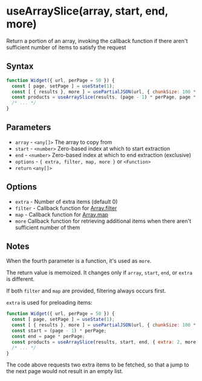 # useArraySlice(array, start, end, more)

Return a portion of an array, invoking the callback function if there aren't sufficient number of 
items to satisfy the request

## Syntax

```js
function Widget({ url, perPage = 50 }) {
  const [ page, setPage ] = useState(1);
  const [ { results }, more ] = usePartialJSON(url, { chunkSize: 100 * 1024, partial: 'results' });
  const products = useArraySlice(results, (page - 1) * perPage, page * perPage, more);
  /* ... */
}
```

## Parameters

* `array` - `<any[]>` The array to copy from
* `start` - `<number>` Zero-based index at which to start extraction
* `end` - `<number>` Zero-based index at which to end extraction (exclusive)
* `options` - `{ extra, filter, map, more }` or `<Function>` 
* `return` `<any[]>`

## Options

* `extra`  - Number of extra items (default 0)
* `filter` - Callback function for [Array.filter](https://developer.mozilla.org/en-US/docs/Web/JavaScript/Reference/Global_Objects/Array/filter)
* `map` - Callback function for [Array.map](https://developer.mozilla.org/en-US/docs/Web/JavaScript/Reference/Global_Objects/Array/map)
*  `more` Callback function for retrieving additional items when there aren't 
sufficient number of them 

## Notes

When the fourth parameter is a function, it's used as `more`.

The return value is memoized. It changes only if `array`, `start`, `end`, or `extra` is different.

If both `filter` and `map` are provided, filtering always occurs first.

`extra` is used for preloading items:

```js
function Widget({ url, perPage = 50 }) {
  const [ page, setPage ] = useState(1);
  const [ { results }, more ] = usePartialJSON(url, { chunkSize: 100 * 1024, partial: 'results' });
  const start = (page - 1) * perPage;
  const end = page * perPage;
  const products = useArraySlice(results, start, end, { extra: 2, more });
  /* ... */
}
```

The code above requests two extra items to be fetched, so that a jump to the next page would 
not result in an empty list.